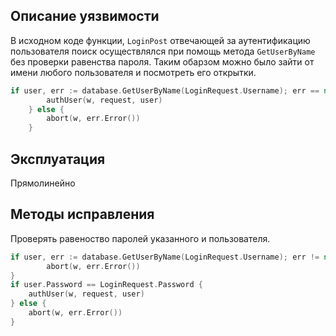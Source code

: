 ## Описание уязвимости

В исходном коде функции, `LoginPost` отвечающей за аутентификацию пользователя поиск осуществлялся при помощь метода `GetUserByName` без проверки равенства пароля. Таким обарзом можно было зайти от имени любого пользователя и посмотреть его открытки.
```go
if user, err := database.GetUserByName(LoginRequest.Username); err == nil {
		authUser(w, request, user)
	} else {
		abort(w, err.Error())
	}
```

## Эксплуатация

Прямолинейно

## Методы исправления

Проверять равеноство паролей указанного и пользователя.

```go
if user, err := database.GetUserByName(LoginRequest.Username); err != nil {
        abort(w, err.Error())
}
if user.Password == LoginRequest.Password {
    authUser(w, request, user)
} else {
	abort(w, err.Error())
}
```
